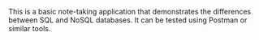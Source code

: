 This is a basic note-taking application that demonstrates the differences between SQL and NoSQL databases. It can be tested using Postman or similar tools.
 
